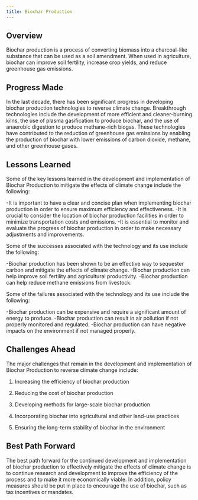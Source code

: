 ```yaml
---
title: Biochar Production
---
```


## Overview

Biochar production is a process of converting biomass into a charcoal-like substance that can be used as a soil amendment. When used in agriculture, biochar can improve soil fertility, increase crop yields, and reduce greenhouse gas emissions.

## Progress Made

In the last decade, there has been significant progress in developing biochar production technologies to reverse climate change. Breakthrough technologies include the development of more efficient and cleaner-burning kilns, the use of plasma gasification to produce biochar, and the use of anaerobic digestion to produce methane-rich biogas. These technologies have contributed to the reduction of greenhouse gas emissions by enabling the production of biochar with lower emissions of carbon dioxide, methane, and other greenhouse gases.

## Lessons Learned

Some of the key lessons learned in the development and implementation of Biochar Production to mitigate the effects of climate change include the following: 

-It is important to have a clear and concise plan when implementing biochar production in order to ensure maximum efficiency and effectiveness. 
-It is crucial to consider the location of biochar production facilities in order to minimize transportation costs and emissions. 
-It is essential to monitor and evaluate the progress of biochar production in order to make necessary adjustments and improvements. 

Some of the successes associated with the technology and its use include the following: 

-Biochar production has been shown to be an effective way to sequester carbon and mitigate the effects of climate change. 
-Biochar production can help improve soil fertility and agricultural productivity. 
-Biochar production can help reduce methane emissions from livestock. 

Some of the failures associated with the technology and its use include the following: 

-Biochar production can be expensive and require a significant amount of energy to produce. 
-Biochar production can result in air pollution if not properly monitored and regulated. 
-Biochar production can have negative impacts on the environment if not managed properly.

## Challenges Ahead

The major challenges that remain in the development and implementation of Biochar Production to reverse climate change include:

1. Increasing the efficiency of biochar production

2. Reducing the cost of biochar production

3. Developing methods for large-scale biochar production

4. Incorporating biochar into agricultural and other land-use practices

5. Ensuring the long-term stability of biochar in the environment

## Best Path Forward

The best path forward for the continued development and implementation of biochar production to effectively mitigate the effects of climate change is to continue research and development to improve the efficiency of the process and to make it more economically viable. In addition, policy measures should be put in place to encourage the use of biochar, such as tax incentives or mandates.
